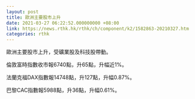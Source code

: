 ```yaml
---
layout: post
title: 歐洲主要股市上升
date: 2021-03-27 06:22:52.000000000 +08:00
link: https://news.rthk.hk/rthk/ch/component/k2/1582863-20210327.htm
categories: rthk
---
```


歐洲主要股市上升，受礦業股及科技股帶動。

倫敦富時指數收市報6740點，升65點，升幅近1%。

法蘭克福DAX指數報14748點，升127點，升幅0.87%。

巴黎CAC指數報5988點，升36點，升幅0.61%。
